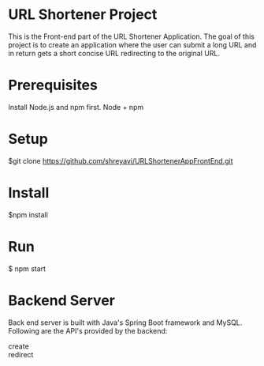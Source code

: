# URL Shortener Project
This is the Front-end part of the URL Shortener Application. The goal of this project is to create an application where the user can submit a long URL and in return gets a short concise URL redirecting to the original URL.

# Prerequisites
Install Node.js and npm first. Node + npm

# Setup
\$git clone https://github.com/shreyavi/URLShortenerAppFrontEnd.git

# Install
\$npm install

# Run
\$ npm start

# Backend Server
Back end server is built with Java's Spring Boot framework and MySQL. Following are the API's provided by the backend:

create<br/>
redirect

